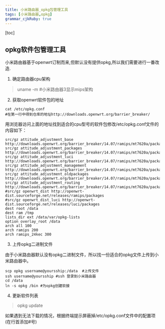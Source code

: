```yaml
---
title: 小米路由器_opkg包管理工具
tags: [小米路由器,opkg]
grammar_cjkRuby: true
---
```


[toc]


## opkg软件包管理工具

小米路由器基于openwrt订制而来,但默认没有提供opkg,所以我们需要进行一番改造.

1. 确定路由器cpu架构

> uname -m   #小米路由器3显示mips架构


2. 获取openwrt软件包的地址

```shell
cat /etc/opkg.conf 
#在第一行中得到仓库的地址http://downloads.openwrt.org/barrier_breaker/
```

用浏览器访问上面的地址找到适合的cpu型号的软件包修改/etc/opkg.conf文件的内容如下：

```
src/gz attitude_adjustment_base http://downloads.openwrt.org/barrier_breaker/14.07/ramips/mt7620a/packages/base
src/gz attitude_adjustment_packages http://downloads.openwrt.org/barrier_breaker/14.07/ramips/mt7620a/packages/packages/
src/gz attitude_adjustment_luci http://downloads.openwrt.org/barrier_breaker/14.07/ramips/mt7620a/packages/luci/
src/gz attitude_adjustment_management http://downloads.openwrt.org/barrier_breaker/14.07/ramips/mt7620a/packages/management/
src/gz attitude_adjustment_oldpackages http://downloads.openwrt.org/barrier_breaker/14.07/ramips/mt7620a/packages/oldpackages/
src/gz attitude_adjustment_routing http://downloads.openwrt.org/barrier_breaker/14.07/ramips/mt7620a/packages/routing/
#src/gz openwrt_dist http://openwrt-dist.sourceforge.net/releases/ramips/packages
#src/gz openwrt_dist_luci http://openwrt-dist.sourceforge.net/releases/luci/packages
dest root /data
dest ram /tmp
lists_dir ext /data/var/opkg-lists
option overlay_root /data
arch all 100
arch ramips 200
arch ramips_24kec 300
```

3. 上传opkg二进制文件

由于小米路由器默认没有opkg二进制文件，所以找一份适合的opkg文件上传到小米路由器中。

```
scp opkg username@yoursship:/data  #上传文件
ssh username@yoursship #ssh 登录到小米路由器
cd /data
ln -s opkg /bin #为opkg创建软接
```

4. 更新软件列表

> opkg update

如果遇到无法下载的情况，根据终端提示屏蔽掉/etc/opkg.conf文件中的配置项(在行首添加#号)